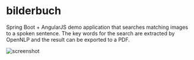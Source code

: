 bilderbuch
==========

Spring Boot + AngularJS demo application that searches matching images to a spoken sentence.
The key words for the search are extracted by OpenNLP and the result can be exported to a PDF.

![screenshot](https://raw.github.com/jmoennich/bilderbuch/master/bilderbuch.png)

